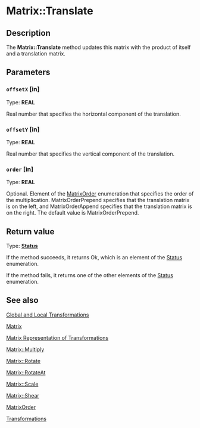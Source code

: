 # Matrix::Translate

## Description

The **Matrix::Translate** method updates this matrix with the product of itself and a translation matrix.

## Parameters

### `offsetX` [in]

Type: **REAL**

Real number that specifies the horizontal component of the translation.

### `offsetY` [in]

Type: **REAL**

Real number that specifies the vertical component of the translation.

### `order` [in]

Type: **REAL**

Optional. Element of the [MatrixOrder](https://learn.microsoft.com/windows/desktop/api/gdiplusenums/ne-gdiplusenums-matrixorder) enumeration that specifies the order of the multiplication. MatrixOrderPrepend specifies that the translation matrix is on the left, and MatrixOrderAppend specifies that the translation matrix is on the right. The default value is MatrixOrderPrepend.

## Return value

Type: **[Status](https://learn.microsoft.com/windows/desktop/api/gdiplustypes/ne-gdiplustypes-status)**

If the method succeeds, it returns Ok, which is an element of the
[Status](https://learn.microsoft.com/windows/desktop/api/gdiplustypes/ne-gdiplustypes-status) enumeration.

If the method fails, it returns one of the other elements of the
[Status](https://learn.microsoft.com/windows/desktop/api/gdiplustypes/ne-gdiplustypes-status) enumeration.

## See also

[Global and Local Transformations](https://learn.microsoft.com/windows/desktop/gdiplus/-gdiplus-global-and-local-transformations-about)

[Matrix](https://learn.microsoft.com/windows/desktop/api/gdiplusmatrix/nl-gdiplusmatrix-matrix)

[Matrix Representation of Transformations](https://learn.microsoft.com/windows/desktop/gdiplus/-gdiplus-matrix-representation-of-transformations-about)

[Matrix::Multiply](https://learn.microsoft.com/windows/desktop/api/gdiplusmatrix/nf-gdiplusmatrix-matrix-multiply)

[Matrix::Rotate](https://learn.microsoft.com/windows/desktop/api/gdiplusmatrix/nf-gdiplusmatrix-matrix-rotate)

[Matrix::RotateAt](https://learn.microsoft.com/windows/desktop/api/gdiplusmatrix/nf-gdiplusmatrix-matrix-rotateat)

[Matrix::Scale](https://learn.microsoft.com/windows/desktop/api/gdiplusmatrix/nf-gdiplusmatrix-matrix-scale)

[Matrix::Shear](https://learn.microsoft.com/windows/desktop/api/gdiplusmatrix/nf-gdiplusmatrix-matrix-shear)

[MatrixOrder](https://learn.microsoft.com/windows/desktop/api/gdiplusenums/ne-gdiplusenums-matrixorder)

[Transformations](https://learn.microsoft.com/windows/desktop/gdiplus/-gdiplus-transformations-use)